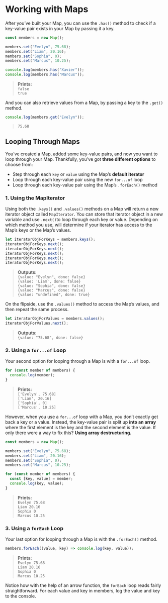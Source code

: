 # Working with Maps

After you’ve built your Map, you can use the `.has()` method to check if a key-value pair exists in your Map by passing it a key.

```js
const members = new Map();

members.set("Evelyn", 75.68);
members.set("Liam", 20.16);
members.set("Sophia", 0);
members.set("Marcus", 10.25);

console.log(members.has("Xavier"));
console.log(members.has("Marcus"));
```

> **Prints:**  
> `false`  
> `true`

And you can also retrieve values from a Map, by passing a key to the `.get()` method.

```js
console.log(members.get("Evelyn"));
```

> `75.68`

## Looping Through Maps

You’ve created a Map, added some key-value pairs, and now you want to loop through your Map. Thankfully, you’ve got **three different options** to choose from:

* Step through each `key` or `value` using the Map’s **default iterator**
* Loop through each key-value pair using the new `for...of` loop
* Loop through each key-value pair using the Map’s `.forEach()` method

### 1. Using the MapIterator

Using both the `.keys()` and `.values()` methods on a Map will return a new iterator object called `MapIterator`. You can store that iterator object in a new variable and use `.next()`to loop through each key or value. Depending on which method you use, will determine if your iterator has access to the Map’s keys or the Map’s values.

```js
let iteratorObjForKeys = members.keys();
iteratorObjForKeys.next();
iteratorObjForKeys.next();
iteratorObjForKeys.next();
iteratorObjForKeys.next();
iteratorObjForKeys.next();
```

> **Outputs:**  
> `{value: "Evelyn", done: false}`  
> `{value: 'Liam', done: false}`  
> `{value: "Sophia", done: false}`  
> `{value: "Marcus", done: false}`  
> `{value: "undefined", done: true}`

On the flipside, use the `.values()` method to access the Map’s values, and then repeat the same process.

```js
let iteratorObjForValues = members.values();
iteratorObjForValues.next();
```

> **Outputs:**  
> `{value: "75.68", done: false}`

### 2. Using a `for...of` Loop

Your second option for looping through a Map is with a `for...of` loop.

```js
for (const member of members) {
  console.log(member);
}
```

> **Prints:**  
> `['Evelyn', 75.68]`  
> `['Liam', 20.16]`  
> `['Sophia', 0]`  
> `['Marcus', 10.25]`

However, when you use a `for...of` loop with a Map, you don’t exactly get back a key or a value. Instead, the key-value pair is split up **into an array** where the first element is the key and the second element is the value. If only there were a way to fix this? **Using array destructuring.**

```js
const members = new Map();

members.set("Evelyn", 75.68);
members.set("Liam", 20.16);
members.set("Sophia", 0);
members.set("Marcus", 10.25);

for (const member of members) {
  const [key, value] = member;
  console.log(key, value);
}
```

> **Prints:**  
> `Evelyn 75.68`  
> `Liam 20.16`  
> `Sophia 0`  
> `Marcus 10.25`

### 3. Using a `forEach` Loop

Your last option for looping through a Map is with the `.forEach()` method.

```js
members.forEach((value, key) => console.log(key, value));
```

> **Prints:**  
> `Evelyn 75.68`  
> `Liam 20.16`  
> `Sophia 0`  
> `Marcus 10.25`

Notice how with the help of an arrow function, the `forEach` loop reads fairly straightforward. For each value and key in members, log the value and key to the console.

